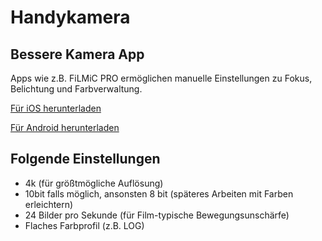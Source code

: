 # Handykamera 

## Bessere Kamera App

Apps wie z.B. FiLMiC PRO ermöglichen manuelle Einstellungen zu Fokus, Belichtung und Farbverwaltung.

[Für iOS herunterladen](https://apps.apple.com/de/app/filmic-pro-profi-video-kamera/id436577167)

[Für Android herunterladen](https://play.google.com/store/apps/details?id=com.filmic.filmicpro&hl=de&gl=UShttps://play.google.com/store/apps/details?id=com.filmic.filmicpro&hl=de&gl=US)


## Folgende Einstellungen

- 4k (für größtmögliche Auflösung)
- 10bit falls möglich, ansonsten 8 bit (späteres Arbeiten mit Farben erleichtern)
- 24 Bilder pro Sekunde (für Film-typische Bewegungsunschärfe)
- Flaches Farbprofil (z.B. LOG)
